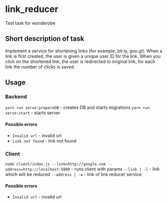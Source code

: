 # link_reducer

Test task for wonderobe

## Short description of task

Implement a service for shortening links (for example, bit.ly, goo.gl).
When a link is first created, the user is given a unique user ID for the link.
When you click on the shortened link, the user is redirected to original link,
for each link the number of clicks is saved.

## Usage

### Backend

`yarn run serve:prepareDB` - creates DB and starts migrations
`yarn run serve:start` - starts server

#### Possible errors

* `Invalid url` - invalid url
* `Link not found` - link not found

### Client

`node client/index.js --link=http://google.com
--address=http://localhost:5000` - runs client with params
`--link | -l` - link which will be reduced
`--address | -a` - link of link reducer service

#### Possible errors

* `Invalid url` - invalid url
